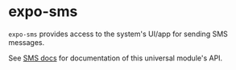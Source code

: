 # expo-sms

`expo-sms` provides access to the system's UI/app for sending SMS messages.

See [SMS docs](https://docs.expo.io/versions/latest/sdk/sms) for documentation of this universal module's API.
